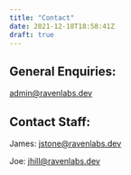 ```yaml
---
title: "Contact"
date: 2021-12-18T18:58:41Z
draft: true
---
```


## General Enquiries:

[admin@ravenlabs.dev](mailto:admin@ravenlabs.dev)

## Contact Staff:

James: [jstone@ravenlabs.dev](mailto:jstone@ravenlabs.dev)

Joe: [jhill@ravenlabs.dev](mailto:jhill@ravenlabs.dev)